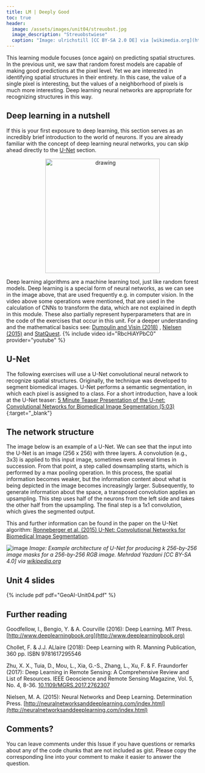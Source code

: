 ```yaml
---
title: LM | Deeply Good
toc: true
header:
  image: /assets/images/unit04/streuobst.jpg
  image_description: "Streuobstwiese"
  caption: "Image: ulrichstill [CC BY-SA 2.0 DE] via [wikimedia.org](https://commons.wikimedia.org/wiki/File:Tuebingen_Streuobstwiese.jpg)"
---
```


This learning module focuses (once again) on predicting spatial structures. In the previous unit, we saw that random forest models are capable of making good predictions at the pixel level. Yet we are interested in identifying spatial structures in their entirety. In this case, the value of a single pixel is interesting, but the values of a neighborhood of pixels is much more interesting. Deep learning neural networks are appropriate for recognizing structures in this way.

<!--more-->

## Deep learning in a nutshell
If this is your first exposure to deep learning, this section serves as an incredibly brief introduction to the world of neurons. If you are already familiar with the concept of deep learning neural networks, you can skip ahead directly to the [U-Net](#u-net) section.

<p align="center">
  <img width="300" height="300" src="../assets/images/unit04/deep_learning_image.png" alt="drawing">
</p>

Deep learning algorithms are a machine learning tool, just like random forest models. Deep learning is a special form of neural networks, as we can see in the image above, that are used frequently e.g. in computer vision.
In the video above some operations were mentioned, that are used in the calculation of CNNs to transform the data, which are not explained in depth in this module. 
These also partially represent hyperparameters that are in the code of the exercises that occur in this unit. For a deeper understanding and the mathematical basics see: 
[Dumoulin and Visin (2018)](https://arxiv.org/abs/1603.07285) , [Nielsen (2015)](http://neuralnetworksanddeeplearning.com/index.html) and [StatQuest](https://youtube.com/playlist?list=PLblh5JKOoLUIxGDQs4LFFD--41Vzf-ME1).
{% include video id="RbcHiAYPbC0" provider="youtube" %}



## U-Net
The following exercises will use a U-Net convolutional neural network to recognize spatial structures. Originally, the technique was developed to segment biomedical images. U-Net performs a semantic segmentation, in which each pixel is assigned to a class. For a short introduction, have a look at the U-Net teaser:
[5 Minute Teaser Presentation of the U-net: Convolutional Networks for Biomedical Image Segmentation (5:03)](https://www.youtube.com/watch?v=81AvQQnpG4Q){:target="_blank"} 

## The network structure
The image below is an example of a U-Net. We can see that the input into the U-Net is an image (256 x 256) with three layers. A convolution (e.g., 3x3) is applied to this input image, sometimes even several times in succession. From that point, a step called downsampling starts, which is performed by a max pooling operation. In this process, the spatial information becomes weaker, but the information content about what is being depicted in the image becomes increasingly larger. Subsequently, to generate information about the space, a transposed convolution applies an upsampling. This step uses half of the neurons from the left side and takes the other half from the upsampling. The final step is a 1x1 convolution, which gives the segmented output.

This and further information can be found in the paper on the U-Net algorithm: [Ronneberger et al. (2015) U-Net: Convolutional Networks for Biomedical Image Segmentation](https://arxiv.org/abs/1505.04597).

![image](../assets/images/unit04/Example_architecture_of_U-Net.png)
*Image: Example architecture of U-Net for producing k 256-by-256 image masks for a 256-by-256 RGB image. Mehrdad Yazdani [CC BY-SA 4.0] via [wikipedia.org](https://en.wikipedia.org/wiki/U-Net#/media/File:Example_architecture_of_U-Net_for_producing_k_256-by-256_image_masks_for_a_256-by-256_RGB_image.png)*


## Unit 4 slides

{% include pdf pdf="GeoAI-Unit04.pdf" %}

## Further reading

Goodfellow, I., Bengio, Y. & A. Courville (2016): Deep Learning. MIT Press. [http://www.deeplearningbook.org](http://www.deeplearningbook.org)

Chollet, F. & J.J. ALlaire (2018): Deep Learning with R. Manning Publication, 360 pp. ISBN 9781617295546

Zhu, X. X., Tuia, D., Mou, L., Xia, G.-S., Zhang, L., Xu, F. & F. Fraundorfer (2017): Deep Learning in Remote Sensing: A Comprehensive Review and List of Resources. 
IEEE Geoscience and Remote Sensing Magazine, Vol. 5, No. 4, 8-36. [10.1109/MGRS.2017.2762307](https://ieeexplore.ieee.org/document/8113128)

Nielsen, M. A. (2015): Neural Networks and Deep Learning. Determination Press. [http://neuralnetworksanddeeplearning.com/index.html](http://neuralnetworksanddeeplearning.com/index.html)


## Comments?
You can leave comments under this Issue if you have questions or remarks about any of the code chunks that are not included as gist. Please copy the corresponding line into your comment to make it easier to answer the question. 

<script src="https://utteranc.es/client.js"
        repo="GeoMOER/geoAI"
        issue-term="GeoAI_2021_unit_04_LM_Deeply_Good"
        theme="github-light"
        crossorigin="anonymous"
        async>
</script>


